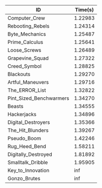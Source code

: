 |ID|Time(s)|
|-|-|
|Computer_Crew|1.22983|
|Rebooting_Rebels|1.24314|
|Byte_Mechanics|1.25487|
|Prime_Calculus|1.25641|
|Loose_Screws|1.26489|
|Grapevine_Squad|1.27322|
|Creed_Symbol|1.28825|
|Blackouts|1.29270|
|Artful_Maneuvers|1.29716|
|The_ERROR_List|1.32822|
|Pint_Sized_Benchwarmers|1.34270|
|Beasts|1.34555|
|Hackerjacks|1.34896|
|Digital_Destroyers|1.35366|
|The_Hit_Blunders|1.39267|
|Pseudo_Boom|1.42246|
|Rug_Heed_Bend|1.58211|
|Digitally_Destroyed|1.81892|
|Smalltalk_Dribble|1.95905|
|Key_to_Innovation|inf|
|Gonzo_Brutes|inf|
